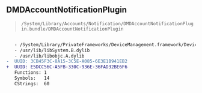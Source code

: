 ## DMDAccountNotificationPlugin

> `/System/Library/Accounts/Notification/DMDAccountNotificationPlugin.bundle/DMDAccountNotificationPlugin`

```diff

   - /System/Library/PrivateFrameworks/DeviceManagement.framework/DeviceManagement
   - /usr/lib/libSystem.B.dylib
   - /usr/lib/libobjc.A.dylib
-  UUID: 3CB45F3C-8A15-3C5E-A085-6E3E1B941EB2
+  UUID: E5DCC56C-A5FB-330C-936E-36FAD32BE6F6
   Functions: 1
   Symbols:   14
   CStrings:  60

```
